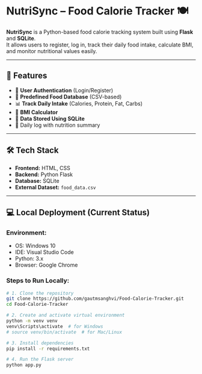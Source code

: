 # NutriSync – Food Calorie Tracker 🍽️

**NutriSync** is a Python-based food calorie tracking system built using **Flask** and **SQLite**.  
It allows users to register, log in, track their daily food intake, calculate BMI, and monitor nutritional values easily.

---

## 🚀 Features

- 🔐 **User Authentication** (Login/Register)
- 🍕 **Predefined Food Database** (CSV-based)
- 📊 **Track Daily Intake** (Calories, Protein, Fat, Carbs)
- 📏 **BMI Calculator**
- 📁 **Data Stored Using SQLite**
- 📅 Daily log with nutrition summary

---

## 🛠 Tech Stack

- **Frontend:** HTML, CSS
- **Backend:** Python Flask
- **Database:** SQLite
- **External Dataset:** `food_data.csv`

---

## 💻 Local Deployment (Current Status)

### Environment:
- OS: Windows 10
- IDE: Visual Studio Code
- Python: 3.x
- Browser: Google Chrome

### Steps to Run Locally:

```bash
# 1. Clone the repository
git clone https://github.com/gautmsanghvi/Food-Calorie-Tracker.git
cd Food-Calorie-Tracker

# 2. Create and activate virtual environment
python -m venv venv
venv\Scripts\activate  # for Windows
# source venv/bin/activate  # for Mac/Linux

# 3. Install dependencies
pip install -r requirements.txt

# 4. Run the Flask server
python app.py
